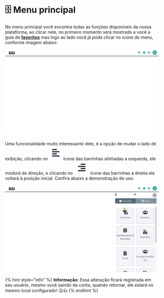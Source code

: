 # 🗄️ Menu principal

No menu principal você encontra todas as funções disponíveis da nossa plataforma, ao clicar nele, no primeiro momento será mostrado a você a guia de **[favoritos](/erp-v2/primeiro_acesso/favoritos.md)** mas logo ao lado você já pode clicar no ícone do menu, conforme imagem abaixo:

![](/erp-v2/assets/menu_principal.gif)

Uma funcionalidade muito interessante dele, é a opção de mudar o lado de exibição, clicando no <img src="/erp-v2/assets/icone_menu_lado_esquerdo.png" alt="" data-size="line"> ícone das barrinhas alinhadas a esquerda, ele modurá de direção, e clicando no <img src="/erp-v2/assets/icone_menu_lado_direito.png" alt="" data-size="line"> ícone das barrinhas a direita ele voltará à posição inicial. Confira abaixo a demonstração de uso:

![](/erp-v2/assets/menu_principal_mudar_lado.gif)

{% hint style="info" %}
**Informação:** Essa alteração ficará registrada em seu usuário, mesmo você saindo da conta, quando retornar, ele estará no mesmo local configurado! 😉👍
{% endhint %}
